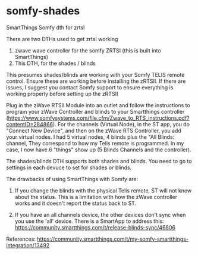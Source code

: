 # somfy-shades
SmartThings Somfy dth for zrtsI

There are two DTHs used to get zrtsI working

1) zwave wave controller for the somfy ZRTSI  (this is built into SmartThings)
2) This DTH, for the shades / blinds

This presumes shades/blinds are working with your Somfy TELIS remote control.  Ensure these are working before installing the zRTSII.  If there are issues, I suggest you contact Somfy support to ensure everything is working properly before setting up the zRTSII

Plug in the zWave RTSII Module into an outlet and follow the instructions to program your zWave Controller and blinds to your Smartthings controller (https://www.somfysystems.com/file.cfm/Zwave_to_RTS_instructions.pdf?contentID=284866). For the channels (Virtual Node), in the ST app, you do "Connect New Device", and then on the zWave RTS Controller, you add your virtual nodes. I had 5 virtual nodes, 4 blinds plus the "All Blinds: channel, They correspond to how my Telis remote is programmed. In my case, I now have 6 "things" show up (5 Blinds Channels and the controller).

The shades/blinds DTH supports both shades and blinds.  You need to go to settings in each devuce to set for shades or blinds.

The drawbacks of using SmartThings with Somfy are:

1) If you change the blinds with the physical Telis remote, ST will not know about the status. This is a limitation with how the zWave controller works and it doesn't report the status back to ST.

2) If you have an all channels device, the other devices don't sync when you use the 'all' device.  There is a SmartApp to address this:
https://community.smartthings.com/t/release-blinds-sync/46806

References:
https://community.smartthings.com/t/my-somfy-smartthings-integration/13492
